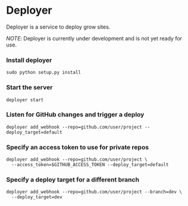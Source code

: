 # Deployer

Deployer is a service to deploy grow sites.

*NOTE*: Deployer is currently under development and is not yet ready for use.


### Install deployer

```
sudo python setup.py install
```


### Start the server

```
deployer start
```

### Listen for GitHub changes and trigger a deploy

```
deployer add_webhook --repo=github.com/user/project --deploy_target=default
```

### Specify an access token to use for private repos

```
deployer add_webhook --repo=github.com/user/project \
  --access_token=$GITHUB_ACCESS_TOKEN --deploy_target=default
```

### Specify a deploy target for a different branch

```
deployer add_webhook --repo=github.com/user/project --branch=dev \
  --deploy_target=dev
```
